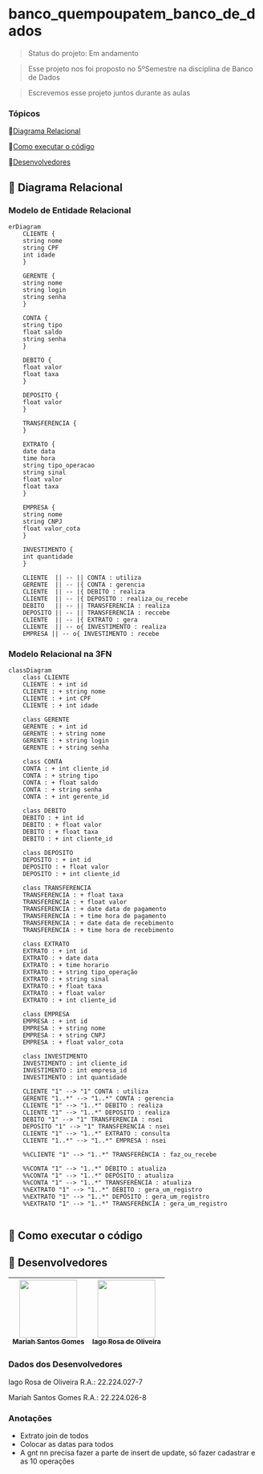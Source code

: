 # banco_quempoupatem_banco_de_dados

> Status do projeto: Em andamento

> Esse projeto nos foi proposto no 5ºSemestre na disciplina de Banco de Dados

> Escrevemos esse projeto juntos durante as aulas

### Tópicos
🔹[Diagrama Relacional](#straight_ruler-diagrama-relacional)

🔹[Como executar o código](#space_invader-como-executar-o-código)

🔹[Desenvolvedores](#busts_in_silhouette-desenvolvedores)

## :straight_ruler: Diagrama Relacional
### Modelo de Entidade Relacional
```mermaid
erDiagram
    CLIENTE {
    string nome
    string CPF
    int idade
    }

    GERENTE {
    string nome
    string login
    string senha
    }

    CONTA {
    string tipo
    float saldo
    string senha
    }

    DEBITO {
    float valor
    float taxa
    }

    DEPOSITO {
    float valor
    }

    TRANSFERENCIA {
    }

    EXTRATO {
    date data
    time hora
    string tipo_operacao
    string sinal
    float valor
    float taxa
    }

    EMPRESA {
    string nome
    string CNPJ
    float valor_cota
    }

    INVESTIMENTO {
    int quantidade
    }

    CLIENTE  || -- || CONTA : utiliza
    GERENTE  || -- |{ CONTA : gerencia
    CLIENTE  || -- |{ DEBITO : realiza
    CLIENTE  || -- |{ DEPOSITO : realiza_ou_recebe
    DEBITO   || -- || TRANSFERENCIA : realiza
    DEPOSITO || -- || TRANSFERENCIA : reccebe
    CLIENTE  || -- |{ EXTRATO : gera 
    CLIENTE  || -- o{ INVESTIMENTO : realiza
    EMPRESA || -- o{ INVESTIMENTO : recebe
```
### Modelo Relacional na 3FN
```mermaid
classDiagram
    class CLIENTE
    CLIENTE : + int id
    CLIENTE : + string nome
    CLIENTE : + int CPF
    CLIENTE : + int idade

    class GERENTE
    GERENTE : + int id
    GERENTE : + string nome
    GERENTE : + string login
    GERENTE : + string senha

    class CONTA
    CONTA : + int cliente_id
    CONTA : + string tipo
    CONTA : + float saldo
    CONTA : + string senha
    CONTA : + int gerente_id

    class DEBITO
    DEBITO : + int id
    DEBITO : + float valor
    DEBITO : + float taxa
    DEBITO : + int cliente_id

    class DEPOSITO
    DEPOSITO : + int id
    DEPOSITO : + float valor
    DEPOSITO : + int cliente_id

    class TRANSFERENCIA
    TRANSFERENCIA : + float taxa
    TRANSFERENCIA : + float valor
    TRANSFERENCIA : + date data de pagamento
    TRANSFERENCIA : + time hora de pagamento
    TRANSFERENCIA : + date data de recebimento
    TRANSFERENCIA : + time hora de recebimento

    class EXTRATO
    EXTRATO : + int id
    EXTRATO : + date data 
    EXTRATO : + time horario
    EXTRATO : + string tipo_operação
    EXTRATO : + string sinal
    EXTRATO : + float taxa
    EXTRATO : + float valor
    EXTRATO : + int cliente_id
    
    class EMPRESA
    EMPRESA : + int id
    EMPRESA : + string nome
    EMPRESA : + string CNPJ
    EMPRESA : + float valor_cota

    class INVESTIMENTO
    INVESTIMENTO : int cliente_id
    INVESTIMENTO : int empresa_id
    INVESTIMENTO : int quantidade

    CLIENTE "1" --> "1" CONTA : utiliza
    GERENTE "1..*" --> "1..*" CONTA : gerencia
    CLIENTE "1" --> "1..*" DEBITO : realiza
    CLIENTE "1" --> "1..*" DEPOSITO : realiza
    DEBITO "1" --> "1" TRANSFERENCIA : nsei
    DEPOSITO "1" --> "1" TRANSFERENCIA : nsei
    CLIENTE "1" --> "1..*" EXTRATO : consulta
    CLIENTE "1..*" --> "1..*" EMPRESA : nsei
    
    %%CLIENTE "1" --> "1..*" TRANSFERÊNCIA : faz_ou_recebe
    
    %%CONTA "1" --> "1..*" DÉBITO : atualiza
    %%CONTA "1" --> "1..*" DEPÓSITO : atualiza
    %%CONTA "1" --> "1..*" TRANSFERÊNCIA : atualiza
    %%EXTRATO "1" --> "1..*" DÉBITO : gera_um_registro
    %%EXTRATO "1" --> "1..*" DEPÓSITO : gera_um_registro
    %%EXTRATO "1" --> "1..*" TRANSFERÊNCIA : gera_um_registro
    
```
## :space_invader: Como executar o código

## :busts_in_silhouette: Desenvolvedores
| [<img loading="lazy" src="https://github.com/Mariah-Gomes/ProjetoCompMovel1/assets/141663285/e6827fd1-d8fe-4740-b6fc-fbbfccd05752" width=115><br><sub>Mariah Santos Gomes</sub>](https://github.com/Mariah-Gomes) | [<img loading="lazy" src="https://github.com/Mariah-Gomes/ProjetoCompMovel1/assets/141663285/66d7e656-b9e4-43b7-94fa-931b736df881" width=115><br><sub>Iago Rosa de Oliveira</sub>](https://github.com/iagorosa28) |
| :---: | :---: |

### Dados dos Desenvolvedores
Iago Rosa de Oliveira R.A.: 22.224.027-7

Mariah Santos Gomes R.A.: 22.224.026-8

### Anotações
- Extrato join de todos
- Colocar as datas para todos
- A gnt nn precisa fazer a parte de insert de update, só fazer cadastrar e as 10 operações

